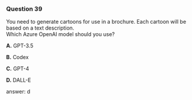 ### Question 39

You need to generate cartoons for use in a brochure. Each cartoon will be based on a text description.  
Which Azure OpenAI model should you use?

**A.** GPT-3.5

**B.** Codex

**C.** GPT-4

**D.** DALL-E

answer: d

